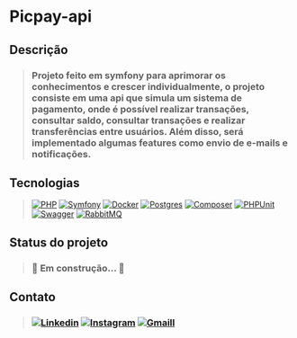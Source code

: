 # Picpay-api 

## Descrição
> ### Projeto feito em symfony para aprimorar os conhecimentos e crescer individualmente, o projeto consiste em uma api que simula um sistema de pagamento, onde é possível realizar transações, consultar saldo, consultar transações e realizar transferências entre usuários. Além disso, será implementado algumas features como envio de e-mails e notificações.

## Tecnologias
> [![PHP](https://img.shields.io/badge/php-%23777BB4.svg?&logo=php&logoColor=white)](#)
[![Symfony](https://img.shields.io/badge/Symfony-black?logo=symfony)](#)
[![Docker](https://img.shields.io/badge/Docker-2496ED?logo=docker&logoColor=fff)](#)
[![Postgres](https://img.shields.io/badge/Postgres-%23316192.svg?logo=postgresql&logoColor=white)](#)
[![Composer](https://img.shields.io/badge/Composer-885630?logo=composer&logoColor=fff)](#)
[![PHPUnit](https://img.shields.io/badge/PHPUnit-485DD0?logo=phpunit&logoColor=fff)](#)
[![Swagger](https://img.shields.io/badge/Swagger-%2385EA2D.svg?logo=swagger&logoColor=black)](#)
[![RabbitMQ](https://img.shields.io/badge/RabbitMQ-%23FF6600.svg?logo=rabbitmq&logoColor=black)](#)

## Status do projeto
> ### 🚧 Em construção... 🚧

## Contato
> ### [![Linkedin](https://img.shields.io/badge/Linkedin-%230077B5.svg?logo=linkedin&logoColor=white)](https://www.linkedin.com/in/dias-antonio/) [![Instagram](https://img.shields.io/badge/Instagram-%23E4405F.svg?logo=instagram&logoColor=white)](https://www.instagram.com/noneeeduardo) [![Gmaill](https://img.shields.io/badge/Gmail-D14836?logo=gmail&logoColor=white)](mailto:antoniodias1106@gmail.com)


